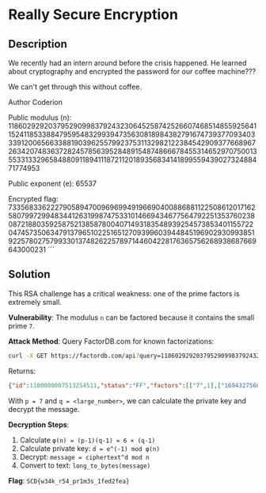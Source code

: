 # Really Secure Encryption

## Description
We recently had an intern around before the crisis happened. He learned about cryptography and encrypted the password for our coffee machine???

We can't get through this without coffee.

Author
Coderion

Public modulus (n): 1186029292037952909983792432306452587425266074685148559256411524118533884795954832993947356308189843827916747393770934033391200656633881903962557992375311329821223845429093776689672634207483637282457856395284891548748666784553146529707500135533133296584880911894111872112018935683414189955943902732488471774953

Public exponent (e): 65537

Encrypted flag: 733568336222790589470096969949196690400886881122508612017162580799729948344126319987475331014669434677564792251353760238087218803592587521385878004071493183548939254573853401155722047457350634791379651022516512709399603944845196902930993851922578027579933013748262257897144604228176365756268938687669643000231
´´´

## Solution

This RSA challenge has a critical weakness: one of the prime factors is extremely small.

**Vulnerability**: The modulus `n` can be factored because it contains the small prime `7`.

**Attack Method**: Query FactorDB.com for known factorizations:

```bash
curl -X GET https://factordb.com/api?query=1186029292037952909983792432306452587425266074685148559256411524118533884795954832993947356308189843827916747393770934033391200656633881903962557992375311329821223845429093776689672634207483637282457856395284891548748666784553146529707500135533133296584880911894111872112018935683414189955943902732488471774953
```

Returns:
```json
{"id":1100000007513254511,"status":"FF","factors":[["7",1],["169432756005421844283398918900921798203609439240735508465201646302647697827993547570563908044027120546845249627681562004770171522376268843423222570339330189974460549347013396669953233458211948183208265199326413078392666683507592361386785733647590470940697273127730267444574133669059169993706271818926924539279",1]]}
```

With `p = 7` and `q = <large_number>`, we can calculate the private key and decrypt the message.

**Decryption Steps**:
1. Calculate `φ(n) = (p-1)(q-1) = 6 × (q-1)`
2. Calculate private key: `d = e^(-1) mod φ(n)`
3. Decrypt: `message = ciphertext^d mod n`
4. Convert to text: `long_to_bytes(message)`


**Flag**: `SCD{w34k_r54_pr1m3s_1fed2fea}`
